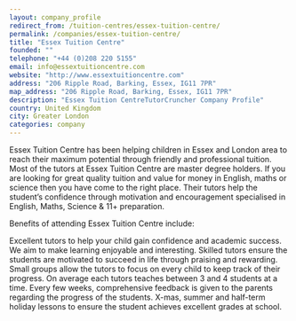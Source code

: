 ```yaml
---
layout: company_profile
redirect_from: /tuition-centres/essex-tuition-centre/
permalink: /companies/essex-tuition-centre/
title: "Essex Tuition Centre"
founded: ""
telephone: "+44 (0)208 220 5155"
email: info@essextuitioncentre.com
website: "http://www.essextuitioncentre.com"
address: "206 Ripple Road, Barking, Essex, IG11 7PR"
map_address: "206 Ripple Road, Barking, Essex, IG11 7PR"
description: "Essex Tuition CentreTutorCruncher Company Profile"
country: United Kingdom
city: Greater London
categories: company
---
```

Essex Tuition Centre has been helping children in Essex and London area to reach their maximum potential through friendly and professional tuition. Most of the tutors at Essex Tuition Centre are master degree holders. If you are looking for great quality tuition and value for money in English, maths or science then you have come to the right place. Their tutors help the student’s confidence through motivation and encouragement specialised in English, Maths, Science & 11+ preparation.

Benefits of attending Essex Tuition Centre include:

Excellent tutors to help your child gain confidence and academic success. We aim to make learning enjoyable and interesting.
Skilled tutors ensure the students are motivated to succeed in life through praising and rewarding.
Small groups allow the tutors to focus on every child to keep track of their progress. On average each tutors teaches between 3 and 4 students at a time.
Every few weeks, comprehensive feedback is given to the parents regarding the progress of the students.
X-mas, summer and half-term holiday lessons to ensure the student achieves excellent grades at school.
